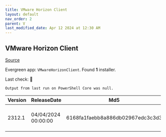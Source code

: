 ```yaml
---
title: VMware Horizon Client
layout: default
nav_order: 2
parent: V
last_modified_date: Apr 12 2024 at 12:30 AM
---
```


## VMware Horizon Client

[Source](https://docs.vmware.com/en/VMware-Horizon-Client/index.html)

Evergreen app: `VMwareHorizonClient`. Found **1** installer.

Last check: 🔴
```
Output from last run on PowerShell Core was null.
```

| Version | ReleaseDate         | Md5                              | Sha256                                                           | Size      | Type | URI                                                                                                                                                                                                                        |
| ------- | ------------------- | -------------------------------- | ---------------------------------------------------------------- | --------- | ---- | -------------------------------------------------------------------------------------------------------------------------------------------------------------------------------------------------------------------------- |
| 2312.1  | 04/04/2024 00:00:00 | 6168fa1faebb8a886db02967edc3c3d3 | 8d57d194843265d3a31ee9b8505cdc283fa06571209ef753d268304e7bb4c7e5 | 258.19 MB | exe  | [https://download3.vmware.com/software/CART25FQ1_WIN_2312.1/VMware-Horizon-Client-2312.1-8.12.1-23531249.exe](https://download3.vmware.com/software/CART25FQ1_WIN_2312.1/VMware-Horizon-Client-2312.1-8.12.1-23531249.exe) |
